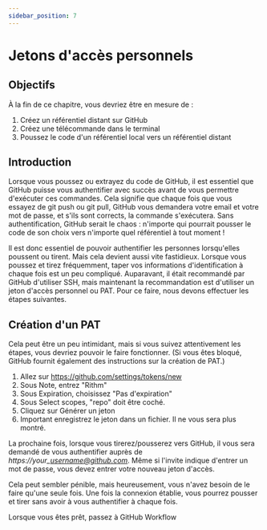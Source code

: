 ```yaml
---
sidebar_position: 7
---
```


# Jetons d'accès personnels

## Objectifs

À la fin de ce chapitre, vous devriez être en mesure de :

1. Créez un référentiel distant sur GitHub
2. Créez une télécommande dans le terminal
3. Poussez le code d'un référentiel local vers un référentiel distant

## Introduction

Lorsque vous poussez ou extrayez du code de GitHub, il est essentiel que GitHub puisse vous authentifier avec succès avant de vous permettre d'exécuter ces commandes. Cela signifie que chaque fois que vous essayez de git push ou git pull, GitHub vous demandera votre email et votre mot de passe, et s'ils sont corrects, la commande s'exécutera. Sans authentification, GitHub serait le chaos : n'importe qui pourrait pousser le code de son choix vers n'importe quel référentiel à tout moment !

Il est donc essentiel de pouvoir authentifier les personnes lorsqu'elles poussent ou tirent. Mais cela devient aussi vite fastidieux. Lorsque vous poussez et tirez fréquemment, taper vos informations d'identification à chaque fois est un peu compliqué. Auparavant, il était recommandé par GitHub d'utiliser SSH, mais maintenant la recommandation est d'utiliser un jeton d'accès personnel ou PAT. Pour ce faire, nous devons effectuer les étapes suivantes.

## Création d'un PAT

Cela peut être un peu intimidant, mais si vous suivez attentivement les étapes, vous devriez pouvoir le faire fonctionner. (Si vous êtes bloqué, GitHub fournit également des instructions sur la création de PAT.)

1. Allez sur <https://github.com/settings/tokens/new>
2. Sous Note, entrez "Rithm"
3. Sous Expiration, choisissez "Pas d'expiration"
4. Sous Select scopes, "repo" doit être coché.
5. Cliquez sur Générer un jeton
6. Important enregistrez le jeton dans un fichier. Il ne vous sera plus montré.

La prochaine fois, lorsque vous tirerez/pousserez vers GitHub, il vous sera demandé de vous authentifier auprès de *https://your_<username@github.com>*. Même si l'invite indique d'entrer un mot de passe, vous devez entrer votre nouveau jeton d'accès.

Cela peut sembler pénible, mais heureusement, vous n'avez besoin de le faire qu'une seule fois. Une fois la connexion établie, vous pourrez pousser et tirer sans avoir à vous authentifier à chaque fois.

Lorsque vous êtes prêt, passez à GitHub Workflow

